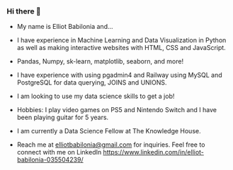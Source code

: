 ### Hi there 👋

- My name is Elliot Babilonia and...

- I have experience in Machine Learning and Data Visualization in Python as well as making interactive websites with HTML, CSS and JavaScript.
- Pandas, Numpy, sk-learn, matplotlib, seaborn, and more!
- I have experience with using pgadmin4 and Railway using MySQL and PostgreSQL for data querying, JOINS and UNIONS.
- I am looking to use my data science skills to get a job!
- Hobbies: I play video games on PS5 and Nintendo Switch and I have been playing guitar for 5 years.
- I am currently a Data Science Fellow at The Knowledge House.

- Reach me at elliotbabilonia@gmail.com for inquiries. Feel free to connect with me on LinkedIn https://www.linkedin.com/in/elliot-babilonia-035504239/
